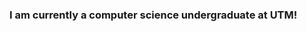 ### I am currently a computer science undergraduate at UTM!

<!--
**OsamahAlshoghri/OsamahAlshoghri** is a ✨ _special_ ✨ repository because its `README.md` (this file) appears on your GitHub profile.

